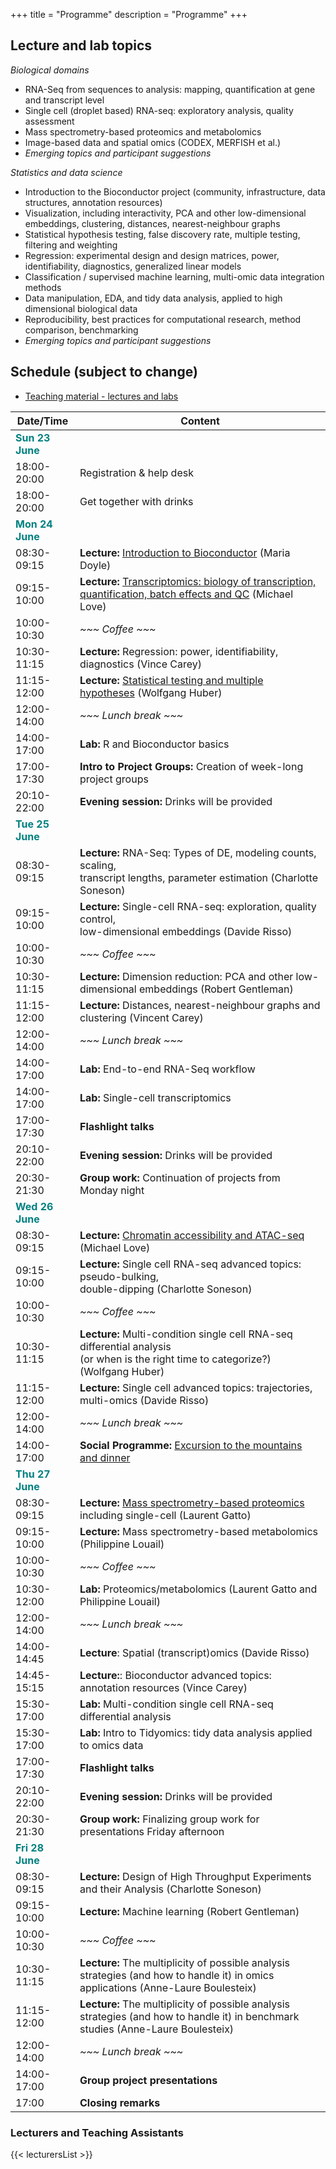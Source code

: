+++
title = "Programme"
description = "Programme"
+++

## Lecture and lab topics

*Biological domains*

- RNA-Seq from sequences to analysis: mapping, quantification at gene and transcript level
- Single cell (droplet based) RNA-seq: exploratory analysis, quality assessment
- Mass spectrometry-based proteomics and metabolomics
- Image-based data and spatial omics (CODEX, MERFISH et al.)
- *Emerging topics and participant suggestions*

*Statistics and data science*

- Introduction to the Bioconductor project (community, infrastructure, data structures, annotation resources)
- Visualization, including interactivity, PCA and other low-dimensional embeddings, clustering, distances, nearest-neighbour graphs
- Statistical hypothesis testing, false discovery rate, multiple testing, filtering and weighting
- Regression: experimental design and design matrices, power, identifiability, diagnostics, generalized linear models
- Classification / supervised machine learning, multi-omic data integration methods
- Data manipulation, EDA, and tidy data analysis, applied to high dimensional biological data
- Reproducibility, best practices for computational research, method comparison, benchmarking
- *Emerging topics and participant suggestions*

## Schedule (subject to change)

* [Teaching material - lectures and labs](https://github.com/Bioconductor/CSAMA)

| Date/Time   | Content |
|-------------|---------|
| <font color="teal">**Sun 23 June**</font> | | <!-- Sunday -->
| 18:00-20:00 | Registration & help desk |
| 18:00-20:00 | Get together with drinks |
| <font color="teal">**Mon 24 June**</font> | | <!-- Monday -->
| 08:30-09:15 | **Lecture:** [Introduction to Bioconductor](https://docs.google.com/presentation/d/1tncVXL98dkQGEORyoFrfz-5EakBSL7O7KvcpmGgEYwc/edit?usp=sharing) (Maria Doyle) |
| 09:15-10:00 | **Lecture:** [Transcriptomics: biology of transcription, quantification, batch effects and QC](https://bit.ly/csama-rna-seq-intro) (Michael Love) |
| 10:00-10:30 | *~~~ Coffee ~~~* |
| 10:30-11:15 | **Lecture:** Regression: power, identifiability, diagnostics (Vince Carey) |
| 11:15-12:00 | **Lecture:** [Statistical testing and multiple hypotheses](https://docs.google.com/presentation/d/1vDvwq5TRal3QKXvv3GOgWDuX8xAmO7HZS5fVNKYBrXA/edit?usp=sharing) (Wolfgang Huber) |
| 12:00-14:00 | *~~~ Lunch break ~~~* |
| 14:00-17:00 | **Lab:** R and Bioconductor basics |
| 17:00-17:30 | **Intro to Project Groups:** Creation of week-long project groups |
| 20:10-22:00 | **Evening session:** Drinks will be provided |
| <font color="teal">**Tue 25 June**</font> | | <!-- Tuesday -->
| 08:30-09:15 | **Lecture:** RNA-Seq: Types of DE, modeling counts, scaling, <br/> transcript lengths, parameter estimation (Charlotte Soneson) |
| 09:15-10:00 | **Lecture:** Single-cell RNA-seq: exploration, quality control, <br/> low-dimensional embeddings (Davide Risso) | 
| 10:00-10:30 | *~~~ Coffee ~~~* |
| 10:30-11:15 | **Lecture:** Dimension reduction: PCA and other low-dimensional embeddings (Robert Gentleman) |
| 11:15-12:00 | **Lecture:** Distances, nearest-neighbour graphs and clustering (Vincent Carey) |
| 12:00-14:00 | *~~~ Lunch break ~~~* |
| 14:00-17:00 | **Lab:** End-to-end RNA-Seq workflow |
| 14:00-17:00 | **Lab:** Single-cell transcriptomics |
| 17:00-17:30 | **Flashlight talks** |
| 20:10-22:00 | **Evening session:** Drinks will be provided |
| 20:30-21:30 |	**Group work:** Continuation of projects from Monday night |
| <font color="teal">**Wed 26 June**</font> | | <!-- Wednesday -->
| 08:30-09:15 | **Lecture:** [Chromatin accessibility and ATAC-seq](https://docs.google.com/presentation/d/152d9DAGPmqQDV0Vxq4DK1me56PhBvxNRiqS1ACmh_TQ/edit?usp=sharing) (Michael Love) |
| 09:15-10:00 | **Lecture:** Single cell RNA-seq advanced topics: pseudo-bulking, <br/> double-dipping (Charlotte Soneson) |
| 10:00-10:30 | *~~~ Coffee ~~~* |
| 10:30-11:15 | **Lecture:** Multi-condition single cell RNA-seq differential analysis<br/> (or when is the right time to categorize?) (Wolfgang Huber) |
| 11:15-12:00 | **Lecture:** Single cell advanced topics: trajectories, <br/> multi-omics (Davide Risso) |
| 12:00-14:00 | *~~~ Lunch break ~~~* |
| 14:00-17:00 | **Social Programme:** [Excursion to the mountains and dinner](../about/#social) |
| <font color="teal">**Thu 27 June**</font> | | <!-- Thursday -->
| 08:30-09:15 | **Lecture:** [Mass spectrometry-based proteomics](https://lgatto.github.io/2024_06_27_CSAMA_Brixen/#1) <br/> including single-cell (Laurent Gatto) |
| 09:15-10:00 | **Lecture:** Mass spectrometry-based metabolomics (Philippine Louail) |
| 10:00-10:30 | *~~~ Coffee ~~~* |
| 10:30-12:00 | **Lab:** Proteomics/metabolomics (Laurent Gatto and Philippine Louail) |
| 12:00-14:00 | *~~~ Lunch break ~~~* |
| 14:00-14:45 | **Lecture**: Spatial (transcript)omics (Davide Risso) |
| 14:45-15:15 | **Lecture:**: Bioconductor advanced topics: annotation resources (Vince Carey) |
| 15:30-17:00 | **Lab:** Multi-condition single cell RNA-seq differential analysis |
| 15:30-17:00 | **Lab:** Intro to Tidyomics: tidy data analysis applied to omics data |
| 17:00-17:30 | **Flashlight talks** |
| 20:10-22:00 | **Evening session:** Drinks will be provided |
| 20:30-21:30 |	**Group work:** Finalizing group work for presentations Friday afternoon |
| <font color="teal">**Fri 28 June**</font> | | <!-- Friday -->
| 08:30-09:15 | **Lecture:** Design of High Throughput Experiments and their Analysis (Charlotte Soneson) |
| 09:15-10:00 | **Lecture:** Machine learning (Robert Gentleman) |
| 10:00-10:30 | *~~~ Coffee ~~~* |
| 10:30-11:15 | **Lecture:** The multiplicity of possible analysis strategies (and how to handle it) in omics applications (Anne-Laure Boulesteix) |
| 11:15-12:00 | **Lecture:** The multiplicity of possible analysis strategies (and how to handle it) in benchmark studies (Anne-Laure Boulesteix) |
| 12:00-14:00 | *~~~ Lunch break ~~~* |
| 14:00-17:00 | **Group project presentations** |
| 17:00 | **Closing remarks** |

### Lecturers and Teaching Assistants

{{< lecturersList >}}

